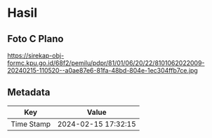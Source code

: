 # Hasil

## Foto C Plano

https://sirekap-obj-formc.kpu.go.id/68f2/pemilu/pdpr/81/01/06/20/22/8101062022009-20240215-110520--a0ae87e6-81fa-48bd-804e-1ec304ffb7ce.jpg


## Metadata

| Key        | Value               |
| ---------- | ------------------- |
| Time Stamp | 2024-02-15 17:32:15 |



